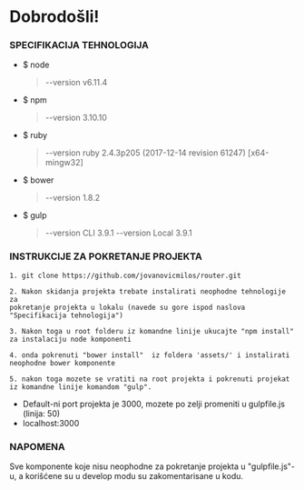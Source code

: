 # Dobrodošli!

### SPECIFIKACIJA TEHNOLOGIJA

- $ node
	> --version v6.11.4

- $ npm
	> --version 3.10.10
    
- $ ruby
    > --version ruby 2.4.3p205 (2017-12-14 revision 61247) [x64-mingw32]
    
- $ bower
	> --version 1.8.2
    
- $ gulp
	> --version CLI  3.9.1
    > --version Local  3.9.1
 

### INSTRUKCIJE ZA POKRETANJE PROJEKTA

```
1. git clone https://github.com/jovanovicmilos/router.git

2. Nakon skidanja projekta trebate instalirati neophodne tehnologije za 
pokretanje projekta u lokalu (navede su gore ispod naslova "Specifikacija tehnologija")

3. Nakon toga u root folderu iz komandne linije ukucajte "npm install" za instalaciju node komponenti

4. onda pokrenuti "bower install"  iz foldera 'assets/' i instalirati neophodne bower komponente 

5. nakon toga mozete se vratiti na root projekta i pokrenuti projekat
iz komandne linije komandom "gulp".
```
- Default-ni port projekta je 3000, mozete po zelji promeniti u gulpfile.js (linija: 50)
- localhost:3000

### NAPOMENA

Sve komponente koje nisu neophodne za pokretanje projekta u "gulpfile.js"-u, a korišćene su u develop modu su zakomentarisane u kodu. 
